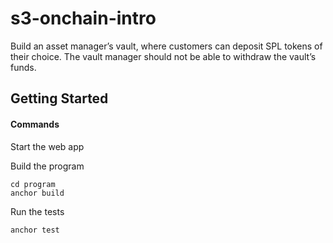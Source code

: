 # s3-onchain-intro

Build an asset manager’s vault, where customers can deposit SPL tokens of their choice. The vault manager should not be able to withdraw the vault’s funds.

## Getting Started


#### Commands

Start the web app

Build the program
```
cd program
anchor build

```

Run the tests
```shell
anchor test
```